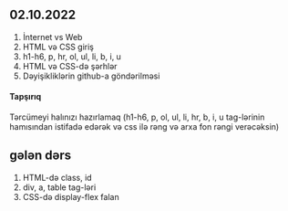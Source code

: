 ## 02.10.2022
1. İnternet vs Web
2. HTML və CSS giriş
3. h1-h6, p, hr, ol, ul, li, b, i, u
4. HTML və CSS-də şərhlər
5. Dəyişikliklərin github-a göndərilməsi

#### Tapşırıq
Tərcümeyi halınızı hazırlamaq (h1-h6, p, ol, ul, li, hr, b, i, u tag-lərinin hamısından istifadə edərək və css ilə rəng və arxa fon rəngi verəcəksin)

## gələn dərs
1. HTML-də class, id
2. div, a, table tag-ləri
3. CSS-də display-flex falan